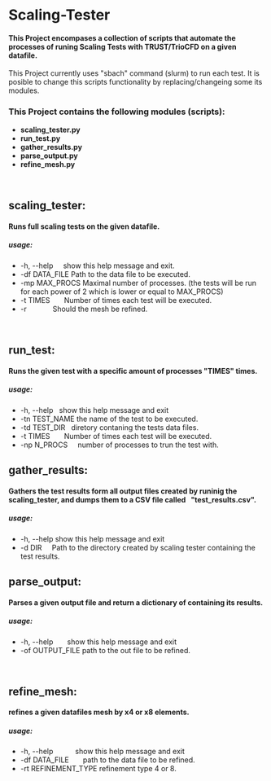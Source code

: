 # Scaling-Tester
#### This Project encompases a collection of scripts that automate the processes of runing Scaling Tests with TRUST/TrioCFD on a given datafile.

This Project currently uses "sbach" command (slurm) to run each test.
It is posible to change this scripts functionality by replacing/changeing some its modules.

### This Project contains the following modules (scripts):

* **scaling_tester.py**
* **run_test.py**
* **gather_results.py**
* **parse_output.py**
* **refine_mesh.py**

  
## scaling_tester:
#### Runs full scaling tests on the given datafile.
##### usage:
* -h, --help     show this help message and exit.
* -df DATA_FILE  Path to the data file to be executed.
* -mp MAX_PROCS  Maximal number of processes. (the tests will be run for each power of 2 which is lower or equal to MAX_PROCS)
* -t TIMES       Number of times each test will be executed.
* -r             Should the mesh be refined.
  
  
## run_test:
#### Runs the given test with a specific amount of processes "TIMES" times. 
##### usage:
* -h, --help     show this help message and exit
* -tn TEST_NAME  the name of the test to be executed.
* -td TEST_DIR   diretory contaning the tests data files.
* -t TIMES       Number of times each test will be executed.
* -np N_PROCS     number of processes to trun the test with.


## gather_results:
#### Gathers the test results form all output files created by runinig the scaling_tester, and dumps them to a CSV file called    "test_results.csv".
##### usage:
* -h, --help  show this help message and exit
* -d DIR      Path to the directory created by scaling tester containing the
                test results.


## parse_output:
#### Parses a given output file and return a dictionary of containing its results.
##### usage:
* -h, --help        show this help message and exit
* -of OUTPUT_FILE   path to the out file to be refined.

  
## refine_mesh:
#### refines a given datafiles mesh by x4 or x8 elements.
##### usage:
* -h, --help           show this help message and exit
* -df DATA_FILE        path to the data file to be refined.
* -rt REFINEMENT_TYPE  refinement type 4 or 8.

  
